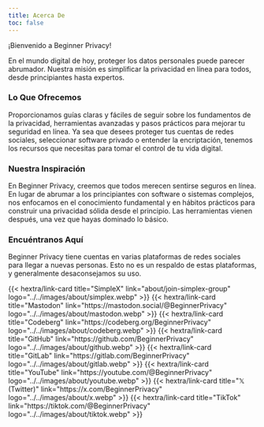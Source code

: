 ```yaml
---
title: Acerca De
toc: false
---
```

¡Bienvenido a Beginner Privacy!

En el mundo digital de hoy, proteger los datos personales puede parecer abrumador. Nuestra misión es simplificar la privacidad en línea para todos, desde principiantes hasta expertos.

### Lo Que Ofrecemos
Proporcionamos guías claras y fáciles de seguir sobre los fundamentos de la privacidad, herramientas avanzadas y pasos prácticos para mejorar tu seguridad en línea. Ya sea que desees proteger tus cuentas de redes sociales, seleccionar software privado o entender la encriptación, tenemos los recursos que necesitas para tomar el control de tu vida digital.

### Nuestra Inspiración
En Beginner Privacy, creemos que todos merecen sentirse seguros en línea. En lugar de abrumar a los principiantes con software o sistemas complejos, nos enfocamos en el conocimiento fundamental y en hábitos prácticos para construir una privacidad sólida desde el principio. Las herramientas vienen después, una vez que hayas dominado lo básico.

### Encuéntranos Aquí
Beginner Privacy tiene cuentas en varias plataformas de redes sociales para llegar a nuevas personas. Esto no es un respaldo de estas plataformas, y generalmente desaconsejamos su uso.

<div class="recommendations">
  <div class="grid">
    {{< hextra/link-card title="SimpleX" link="about/join-simplex-group" logo="../../images/about/simplex.webp" >}}
    {{< hextra/link-card title="Mastodon" link="https://mastodon.social/@BeginnerPrivacy" logo="../../images/about/mastodon.webp" >}}
    {{< hextra/link-card title="Codeberg" link="https://codeberg.org/BeginnerPrivacy" logo="../../images/about/codeberg.webp" >}}
    {{< hextra/link-card title="GitHub" link="https://github.com/BeginnerPrivacy" logo="../../images/about/github.webp" >}}
    {{< hextra/link-card title="GitLab" link="https://gitlab.com/BeginnerPrivacy" logo="../../images/about/gitlab.webp" >}}
    {{< hextra/link-card title="YouTube" link="https://youtube.com/@BeginnerPrivacy" logo="../../images/about/youtube.webp" >}}
    {{< hextra/link-card title="𝕏 (Twitter)" link="https://x.com/BeginnerPrivacy" logo="../../images/about/x.webp" >}}
    {{< hextra/link-card title="TikTok" link="https://tiktok.com/@BeginnerPrivacy" logo="../../images/about/tiktok.webp" >}}
  </div>
</div>
